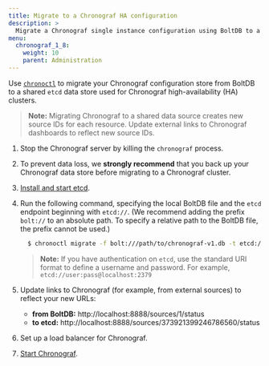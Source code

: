 ```yaml
---
title: Migrate to a Chronograf HA configuration
description: >
  Migrate a Chronograf single instance configuration using BoltDB to a Chronograf high-availability (HA) cluster configuration using etcd.
menu:
  chronograf_1_8:
    weight: 10
    parent: Administration
---
```


Use [`chronoctl`](/chronograf/v1.8/tools/chronoctl/) to migrate your Chronograf configuration store from BoltDB to a shared `etcd` data store used for Chronograf high-availability (HA) clusters.

> **Note:**  Migrating Chronograf to a shared data source creates new source IDs for each resource. Update external links to Chronograf dashboards to reflect new source IDs.

1. Stop the Chronograf server by killing the `chronograf` process.
2. To prevent data loss, we **strongly recommend** that you back up your Chronograf data store before migrating to a Chronograf cluster.
3. [Install and start etcd](/chronograf/v1.8/administration/create-high-availability/#install-and-start-etcd).
4. Run the following command, specifying the local BoltDB file and the `etcd` endpoint beginning with `etcd://`. (We recommend adding the prefix `bolt://` to an absolute path. To specify a relative path to the BoltDB file, the prefix cannot be used.)

    ```sh
      $ chronoctl migrate -f bolt:///path/to/chronograf-v1.db -t etcd://localhost:2379
    ```

    > **Note:**
      If you have authentication on `etcd`, use the standard URI format to define a username and password. For example, `etcd://user:pass@localhost:2379`

5. Update links to Chronograf (for example, from external sources) to reflect your new URLs:
    - **from BoltDB:**
    http://localhost:8888/sources/1/status
    - **to etcd:**
    http://localhost:8888/sources/373921399246786560/status
6. Set up a load balancer for Chronograf.
7. [Start Chronograf](/chronograf/v1.8/administration/create-high-availability/#start-chronograf).
